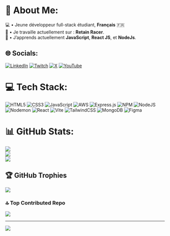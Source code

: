 # 💫 About Me:
💻 • Jeune développeur full-stack étudiant, **Français** 🇫🇷<br>🔭 • Je travaille actuellement sur : **Retain Racer**.<br>🌱 • J’apprends actuellement **JavaScript**, **React JS**, et **NodeJs**.


## 🌐 Socials:
[![LinkedIn](https://img.shields.io/badge/LinkedIn-%230077B5.svg?logo=linkedin&logoColor=white)](https://linkedin.com/in/noapuech) [![Twitch](https://img.shields.io/badge/Twitch-%239146FF.svg?logo=Twitch&logoColor=white)](https://twitch.tv/NiKo_Officiel_) [![X](https://img.shields.io/badge/X-black.svg?logo=X&logoColor=white)](https://x.com/nikoo_officiel) [![YouTube](https://img.shields.io/badge/YouTube-%23FF0000.svg?logo=YouTube&logoColor=white)](https://youtube.com/@nikoo_officiel) 

# 💻 Tech Stack:
![HTML5](https://img.shields.io/badge/html5-%23E34F26.svg?style=for-the-badge&logo=html5&logoColor=white) ![CSS3](https://img.shields.io/badge/css3-%231572B6.svg?style=for-the-badge&logo=css3&logoColor=white) ![JavaScript](https://img.shields.io/badge/javascript-%23323330.svg?style=for-the-badge&logo=javascript&logoColor=%23F7DF1E) ![AWS](https://img.shields.io/badge/AWS-%23FF9900.svg?style=for-the-badge&logo=amazon-aws&logoColor=white) ![Express.js](https://img.shields.io/badge/express.js-%23404d59.svg?style=for-the-badge&logo=express&logoColor=%2361DAFB) ![NPM](https://img.shields.io/badge/NPM-%23CB3837.svg?style=for-the-badge&logo=npm&logoColor=white) ![NodeJS](https://img.shields.io/badge/node.js-6DA55F?style=for-the-badge&logo=node.js&logoColor=white) ![Nodemon](https://img.shields.io/badge/NODEMON-%23323330.svg?style=for-the-badge&logo=nodemon&logoColor=%BBDEAD) ![React](https://img.shields.io/badge/react-%2320232a.svg?style=for-the-badge&logo=react&logoColor=%2361DAFB) ![Vite](https://img.shields.io/badge/vite-%23646CFF.svg?style=for-the-badge&logo=vite&logoColor=white) ![TailwindCSS](https://img.shields.io/badge/tailwindcss-%2338B2AC.svg?style=for-the-badge&logo=tailwind-css&logoColor=white) ![MongoDB](https://img.shields.io/badge/MongoDB-%234ea94b.svg?style=for-the-badge&logo=mongodb&logoColor=white) ![Figma](https://img.shields.io/badge/figma-%23F24E1E.svg?style=for-the-badge&logo=figma&logoColor=white)
# 📊 GitHub Stats:
![](https://github-readme-stats.vercel.app/api?username=npuech&theme=buefy&hide_border=true&include_all_commits=false&count_private=false)<br/>
![](https://github-readme-streak-stats.herokuapp.com/?user=npuech&theme=buefy&hide_border=true)<br/>
![](https://github-readme-stats.vercel.app/api/top-langs/?username=npuech&theme=buefy&hide_border=true&include_all_commits=false&count_private=false&layout=compact)

## 🏆 GitHub Trophies
![](https://github-profile-trophy.vercel.app/?username=npuech&theme=discord&no-frame=true&no-bg=false&margin-w=4)

### 🔝 Top Contributed Repo
![](https://github-contributor-stats.vercel.app/api?username=npuech&limit=5&theme=dark&combine_all_yearly_contributions=true)

---
[![](https://visitcount.itsvg.in/api?id=npuech&icon=6&color=12)](https://visitcount.itsvg.in)

<!-- Proudly created with GPRM ( https://gprm.itsvg.in ) -->
